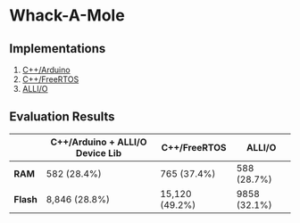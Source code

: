 # Whack-A-Mole

## Implementations

1. [C++/Arduino](arduino/README.md)
2. [C++/FreeRTOS](freertos/README.md)
3. [ALLI/O](allio/README.md)

## Evaluation Results

|           | C++/Arduino + ALLI/O Device Lib | C++/FreeRTOS   | ALLI/O        |
|-----------|---------------------------------|----------------|---------------|
| **RAM**   | 582 (28.4%)                     | 765 (37.4%)    | 588 (28.7%)   |
| **Flash** | 8,846 (28.8%)                   | 15,120 (49.2%) | 9858 (32.1%)  |